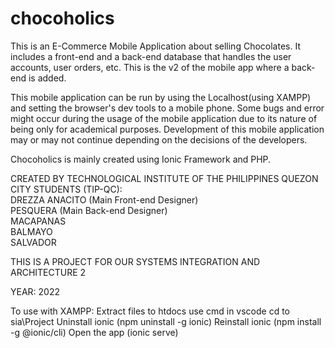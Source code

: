 # chocoholics
This is an E-Commerce Mobile Application about selling Chocolates. It includes a front-end and a back-end database that handles the 
user accounts, user orders, etc. This is the v2 of the mobile app where a back-end is added. 

This mobile application can be run by using the Localhost(using XAMPP) and setting the browser's dev tools to a mobile phone. Some bugs and error might occur during the usage of the mobile application due to its nature of being only for academical purposes. Development of this mobile application may or may not continue depending on the decisions of the developers.

Chocoholics is mainly created using Ionic Framework and PHP.

CREATED BY TECHNOLOGICAL INSTITUTE OF THE PHILIPPINES QUEZON CITY STUDENTS (TIP-QC):<br>
DREZZA ANACITO (Main Front-end Designer)<br>
PESQUERA (Main Back-end Designer)<br>
MACAPANAS<br>
BALMAYO<br>
SALVADOR<br>

THIS IS A PROJECT FOR OUR SYSTEMS INTEGRATION AND ARCHITECTURE 2

YEAR: 2022

To use with XAMPP:
Extract files to htdocs
use cmd in vscode
cd to sia\Project
Uninstall ionic (npm uninstall -g ionic)
Reinstall ionic (npm install -g @ionic/cli)
Open the app (ionic serve)

